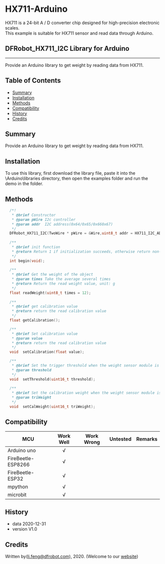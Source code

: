 # HX711-Arduino
HX711 is a 24-bit A / D converter chip designed for high-precision electronic scales.<br>
This example is suitable for HX711 sensor and read data through Arduino.<br>


## DFRobot_HX711_I2C Library for Arduino
---------------------------------------------------------

Provide an Arduino library to get weight by reading data from HX711.

## Table of Contents

* [Summary](#summary)
* [Installation](#installation)
* [Methods](#methods)
* [Compatibility](#compatibility)
* [History](#history)
* [Credits](#credits)

## Summary

Provide an Arduino library to get weight by reading data from HX711.

## Installation

To use this library, first download the library file, paste it into the \Arduino\libraries directory, then open the examples folder and run the demo in the folder.

## Methods

```C++
  /*!
   * @brief Constructor 
   * @param pWire I2c controller
   * @param addr  I2C address(0x64/0x65/0x660x67)
   */
  DFRobot_HX711_I2C(TwoWire * pWire = &Wire,uint8_t addr = HX711_I2C_ADDR);
  
  /**
   * @brief init function
   * @return Return 1 if initialization succeeds, otherwise return non-zero and error code.
   */
  int begin(void);
  
  /**
   * @brief Get the weight of the object
   * @param times Take the average several times
   * @return Return the read weight value, unit: g
   */
  float readWeight(uint8_t times = 12);
  
  /**
   * @brief get calibration value 
   * @return return the read calibration value
   */
  float getCalibration();

  /**
   * @brief Set calibration value
   * @param value
   * @return return the read calibration value
   */
  void  setCalibration(float value);

  /**
   * @brief Set the trigger threshold when the weight sensor module is automatically calibrated(g)
   * @param threshold
   */
  void  setThreshold(uint16_t threshold);
  
  /**
   * @brief Set the calibration weight when the weight sensor module is automatically calibrated(g)
   * @param triWeight 
   */
  void  setCalWeight(uint16_t triWeight);
```

## Compatibility

MCU                | Work Well    | Work Wrong   | Untested    | Remarks
------------------ | :----------: | :----------: | :---------: | -----
Arduino uno        |      √       |              |             | 
FireBeetle-ESP8266        |      √       |              |             | 
FireBeetle-ESP32        |      √       |              |             | 
mpython        |      √       |              |             | 
microbit        |      √       |              |             | 



## History

- data 2020-12-31
- version V1.0


## Credits

Written by(li.feng@dfrobot.com), 2020. (Welcome to our [website](https://www.dfrobot.com/))
